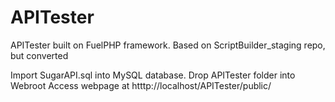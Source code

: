 APITester
=========

APITester built on FuelPHP framework. Based on ScriptBuilder_staging repo, but converted

Import SugarAPI.sql into MySQL database.
Drop APITester folder into Webroot
Access webpage at htttp://localhost/APITester/public/